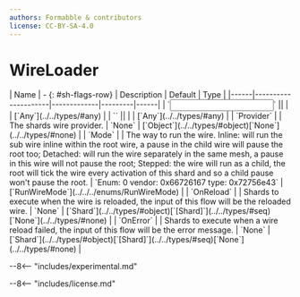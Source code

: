 ```yaml
---
authors: Formabble & contributors
license: CC-BY-SA-4.0
---
```



# WireLoader

<div class="sh-parameters" markdown="1">
| Name | - {: #sh-flags-row} | Description | Default | Type |
|------|---------------------|-------------|---------|------|
| `<input>` || | | [`Any`](../../types/#any) |
| `<output>` || | | [`Any`](../../types/#any) |
| `Provider` |  | The shards wire provider. | `None` | [`Object`](../../types/#object)[`None`](../../types/#none) |
| `Mode` |  | The way to run the wire. Inline: will run the sub wire inline within the root wire, a pause in the child wire will pause the root too; Detached: will run the wire separately in the same mesh, a pause in this wire will not pause the root; Stepped: the wire will run as a child, the root will tick the wire every activation of this shard and so a child pause won't pause the root. | `Enum: 0 vendor: 0x66726167 type: 0x72756e43` | [`RunWireMode`](../../../enums/RunWireMode) |
| `OnReload` |  | Shards to execute when the wire is reloaded, the input of this flow will be the reloaded wire. | `None` | [`Shard`](../../types/#object)[`[Shard]`](../../types/#seq)[`None`](../../types/#none) |
| `OnError` |  | Shards to execute when a wire reload failed, the input of this flow will be the error message. | `None` | [`Shard`](../../types/#object)[`[Shard]`](../../types/#seq)[`None`](../../types/#none) |

</div>

--8<-- "includes/experimental.md"



--8<-- "includes/license.md"

